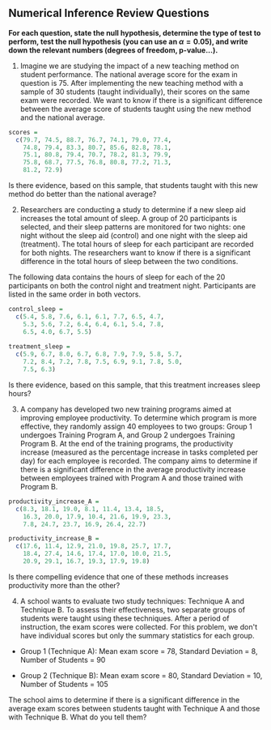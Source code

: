 Numerical Inference Review Questions
---------------------------------------

**For each question, state the null hypothesis, determine the type of test to perform, test the null hypothesis (you can use an $\alpha = 0.05$), and write down the relevant numbers (degrees of freedom, p-value...).**

1. Imagine we are studying the impact of a new teaching method on student performance. The national average score for the exam in question is 75. After implementing the new teaching method with a sample of 30 students (taught individually), their scores on the same exam were recorded. We want to know if there is a significant difference between the average score of students taught using the new method and the national average.

```r
scores = 
  c(79.7, 74.5, 88.7, 76.7, 74.1, 79.0, 77.4,
    74.8, 79.4, 83.3, 80.7, 85.6, 82.8, 78.1,
    75.1, 80.8, 79.4, 70.7, 78.2, 81.3, 79.9,
    75.8, 68.7, 77.5, 76.8, 80.8, 77.2, 71.3,
    81.2, 72.9)
```

Is there evidence, based on this sample, that students taught with this new method do better than the national average?  

2. Researchers are conducting a study to determine if a new sleep aid increases the total amount of sleep. A group of 20 participants is selected, and their sleep patterns are monitored for two nights: one night without the sleep aid (control) and one night with the sleep aid (treatment). The total hours of sleep for each participant are recorded for both nights. The researchers want to know if there is a significant difference in the total hours of sleep between the two conditions.

The following data contains the hours of sleep for each of the 20 participants on both the control night and treatment night.  Participants are listed in the same order in both vectors.

```r
control_sleep = 
  c(5.4, 5.8, 7.6, 6.1, 6.1, 7.7, 6.5, 4.7, 
    5.3, 5.6, 7.2, 6.4, 6.4, 6.1, 5.4, 7.8, 
    6.5, 4.0, 6.7, 5.5)
    
treatment_sleep =
  c(5.9, 6.7, 8.0, 6.7, 6.8, 7.9, 7.9, 5.8, 5.7,
    7.2, 8.4, 7.2, 7.8, 7.5, 6.9, 9.1, 7.8, 5.0,
    7.5, 6.3)
``` 

Is there evidence, based on this sample, that this treatment increases sleep hours?

3. A company has developed two new training programs aimed at improving employee productivity. To determine which program is more effective, they randomly assign 40 employees to two groups: Group 1 undergoes Training Program A, and Group 2 undergoes Training Program B. At the end of the training programs, the productivity increase (measured as the percentage increase in tasks completed per day) for each employee is recorded. The company aims to determine if there is a significant difference in the average productivity increase between employees trained with Program A and those trained with Program B.

```r
productivity_increase_A =
  c(8.3, 18.1, 19.0, 8.1, 11.4, 13.4, 18.5,
    16.3, 20.0, 17.9, 10.4, 21.6, 19.9, 23.3,
    7.8, 24.7, 23.7, 16.9, 26.4, 22.7)

productivity_increase_B =
  c(17.6, 11.4, 12.9, 21.0, 19.8, 25.7, 17.7,
    18.4, 27.4, 14.6, 17.4, 17.0, 10.0, 21.5,
    20.9, 29.1, 16.7, 19.3, 17.9, 19.8)
```

Is there compelling evidence that one of these methods increases productivity more than the other?

4. A school wants to evaluate two study techniques: Technique A and Technique B. To assess their effectiveness, two separate groups of students were taught using these techniques. After a period of instruction, the exam scores were collected. For this problem, we don't have individual scores but only the summary statistics for each group.

* Group 1 (Technique A): Mean exam score = 78, Standard Deviation = 8, Number of Students = 90

* Group 2 (Technique B): Mean exam score = 80, Standard Deviation = 10, Number of Students = 105

The school aims to determine if there is a significant difference in the average exam scores between students taught with Technique A and those with Technique B.  What do you tell them?
